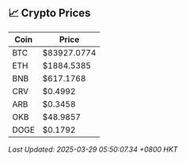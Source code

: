 ## 📈 Crypto Prices

| Coin | Price |
| ---- | ----- |
| BTC | $83927.0774 |
| ETH | $1884.5385 |
| BNB | $617.1768 |
| CRV | $0.4992 |
| ARB | $0.3458 |
| OKB | $48.9857 |
| DOGE | $0.1792 |

_Last Updated: 2025-03-29 05:50:07.34 +0800 HKT_
